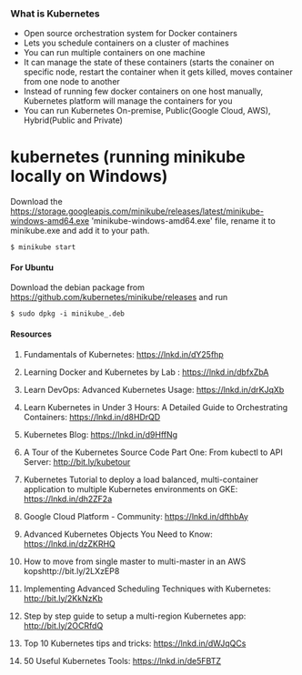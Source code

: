 ### What is Kubernetes
 - Open source orchestration system for Docker containers
 - Lets you schedule containers on a cluster of machines
 - You can run multiple containers on one machine
 - It can manage the state of these containers (starts the conainer on specific node, restart the container when it gets killed, moves container from one node to another 
 - Instead of running few docker containers on one host manually, Kubernetes platform will manage the containers for you
 - You can run Kubernetes On-premise, Public(Google Cloud, AWS), Hybrid(Public and Private)
 

# kubernetes (running minikube locally on Windows)
Download the https://storage.googleapis.com/minikube/releases/latest/minikube-windows-amd64.exe 'minikube-windows-amd64.exe' file, rename it to minikube.exe and add it to your path.

```
$ minikube start
```

#### For Ubuntu
Download the debian package from https://github.com/kubernetes/minikube/releases and run
```
$ sudo dpkg -i minikube_.deb
```

#### Resources
1. Fundamentals of Kubernetes: https://lnkd.in/dY25fhp

2. Learning Docker and Kubernetes by Lab
: https://lnkd.in/dbfxZbA

3. Learn DevOps: Advanced Kubernetes Usage: https://lnkd.in/drKJqXb

4. Learn Kubernetes in Under 3 Hours: A Detailed Guide to Orchestrating Containers: https://lnkd.in/d8HDrQD

5. Kubernetes Blog: https://lnkd.in/d9HffNg

6. A Tour of the Kubernetes Source Code Part One: From kubectl to API Server: http://bit.ly/kubetour

7. Kubernetes Tutorial to deploy a load balanced, multi-container application to multiple Kubernetes environments on GKE: https://lnkd.in/dh2ZF2a

8. Google Cloud Platform - Community: https://lnkd.in/dfthbAy

9. Advanced Kubernetes Objects You Need to Know: https://lnkd.in/dzZKRHQ

10. How to move from single master to multi-master in an AWS kopshttp://bit.ly/2LXzEP8

11. Implementing Advanced Scheduling Techniques with Kubernetes: http://bit.ly/2KkNzKb

12. Step by step guide to setup a multi-region Kubernetes app: http://bit.ly/2OCRfdQ

13. Top 10 Kubernetes tips and tricks: https://lnkd.in/dWJqQCs

14. 50 Useful Kubernetes Tools: https://lnkd.in/de5FBTZ
